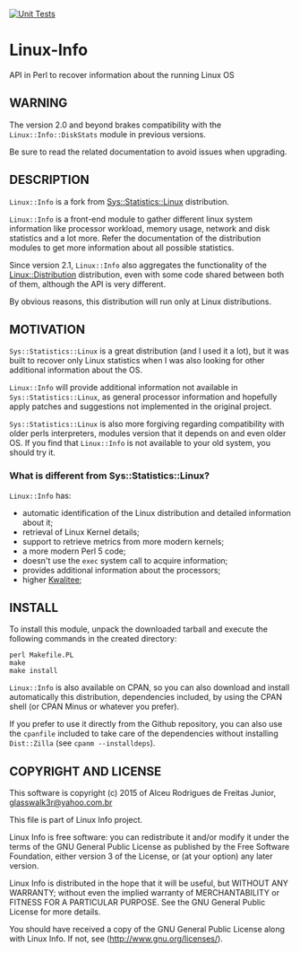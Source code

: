 [![Unit Tests](https://github.com/glasswalk3r/Linux-Info/actions/workflows/unit-test.yml/badge.svg)](https://github.com/glasswalk3r/Linux-Info/actions/workflows/unit-test.yml)

# Linux-Info

API in Perl to recover information about the running Linux OS

## WARNING

The version 2.0 and beyond brakes compatibility with the
`Linux::Info::DiskStats` module in previous versions.

Be sure to read the related documentation to avoid issues when upgrading.

## DESCRIPTION

`Linux::Info` is a fork from
[Sys::Statistics::Linux](https://metacpan.org/pod/Sys::Statistics::Linux)
distribution.

`Linux::Info` is a front-end module to gather different linux
system information like processor workload, memory usage, network and
disk statistics and a lot more. Refer the documentation of the
distribution modules to get more information about all possible
statistics.

Since version 2.1, `Linux::Info` also aggregates the functionality of the
[Linux::Distribution](https://metacpan.org/pod/Linux::Distribution)
distribution, even with some code shared between both of them, although
the API is very different.

By obvious reasons, this distribution will run only at Linux distributions.

## MOTIVATION

`Sys::Statistics::Linux` is a great distribution (and I used it a lot),
but it was built to recover only Linux statistics when I was also
looking for other additional information about the OS.

`Linux::Info` will provide additional information not available in
`Sys::Statistics::Linux`, as general processor information and hopefully
apply patches and suggestions not implemented in the original project.

`Sys::Statistics::Linux` is also more forgiving regarding compatibility
with older perls interpreters, modules version that it depends on and
even older OS. If you find that `Linux::Info` is not available to your old
system, you should try it.

### What is different from Sys::Statistics::Linux?

`Linux::Info` has:

- automatic identification of the Linux distribution and detailed information about it;
- retrieval of Linux Kernel details;
- support to retrieve metrics from more modern kernels;
- a more modern Perl 5 code;
- doesn't use the `exec` system call to acquire information;
- provides additional information about the processors;
- higher [Kwalitee](https://qa.perl.org/phalanx/kwalitee.html);

## INSTALL

To install this module, unpack the downloaded tarball and execute the following
commands in the created directory:

```
perl Makefile.PL
make
make install
```

`Linux::Info` is also available on CPAN, so you can also download and install
automatically this distribution, dependencies included, by using the CPAN shell
(or CPAN Minus or whatever you prefer).

If you prefer to use it directly from the Github repository, you can also use
the `cpanfile` included to take care of the dependencies without installing
`Dist::Zilla` (see `cpanm --installdeps`).

## COPYRIGHT AND LICENSE

This software is copyright (c) 2015 of Alceu Rodrigues de Freitas
Junior, <glasswalk3r@yahoo.com.br>

This file is part of Linux Info project.

Linux Info is free software: you can redistribute it and/or modify it
under the terms of the GNU General Public License as published by the
Free Software Foundation, either version 3 of the License, or (at your
option) any later version.

Linux Info is distributed in the hope that it will be useful, but
WITHOUT ANY WARRANTY; without even the implied warranty of
MERCHANTABILITY or FITNESS FOR A PARTICULAR PURPOSE. See the GNU General
Public License for more details.

You should have received a copy of the GNU General Public License along
with Linux Info. If not, see (http://www.gnu.org/licenses/).
